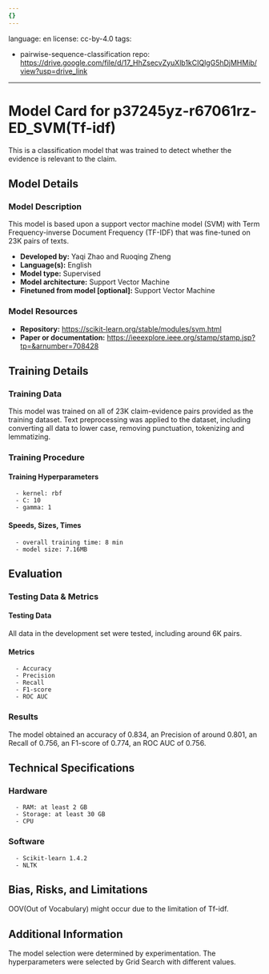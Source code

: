 ```yaml
---
{}
---
```

language: en
license: cc-by-4.0
tags:
- pairwise-sequence-classification
repo: https://drive.google.com/file/d/17_HhZsecvZyuXlb1kCIQlgG5hDjMHMib/view?usp=drive_link

---

# Model Card for p37245yz-r67061rz-ED_SVM(Tf-idf)

<!-- Provide a quick summary of what the model is/does. -->

This is a classification model that was trained to
      detect whether the evidence is relevant to the claim.


## Model Details

### Model Description

<!-- Provide a longer summary of what this model is. -->

This model is based upon a support vector machine model (SVM) with Term Frequency-inverse Document Frequency (TF-IDF) that was fine-tuned
      on 23K pairs of texts.

- **Developed by:** Yaqi Zhao and Ruoqing Zheng
- **Language(s):** English
- **Model type:** Supervised
- **Model architecture:** Support Vector Machine
- **Finetuned from model [optional]:** Support Vector Machine

### Model Resources

<!-- Provide links where applicable. -->

- **Repository:** https://scikit-learn.org/stable/modules/svm.html
- **Paper or documentation:** https://ieeexplore.ieee.org/stamp/stamp.jsp?tp=&arnumber=708428

## Training Details

### Training Data

<!-- This is a short stub of information on the training data that was used, and documentation related to data pre-processing or additional filtering (if applicable). -->

This model was trained on all of 23K claim-evidence pairs provided as the training dataset.
    Text preprocessing was applied to the dataset, including converting all data to lower case, removing punctuation, tokenizing and lemmatizing.

### Training Procedure

<!-- This relates heavily to the Technical Specifications. Content here should link to that section when it is relevant to the training procedure. -->

#### Training Hyperparameters

<!-- This is a summary of the values of hyperparameters used in training the model. -->


      - kernel: rbf
      - C: 10
      - gamma: 1

#### Speeds, Sizes, Times

<!-- This section provides information about how roughly how long it takes to train the model and the size of the resulting model. -->


      - overall training time: 8 min
      - model size: 7.16MB

## Evaluation

<!-- This section describes the evaluation protocols and provides the results. -->

### Testing Data & Metrics

#### Testing Data

<!-- This should describe any evaluation data used (e.g., the development/validation set provided). -->

All data in the development set were tested, including around 6K pairs.

#### Metrics

<!-- These are the evaluation metrics being used. -->


      - Accuracy
      - Precision
      - Recall
      - F1-score
      - ROC AUC

### Results

The model obtained an accuracy of 0.834, an Precision of around 0.801,    an Recall of 0.756, an F1-score of 0.774, an ROC AUC of 0.756.

## Technical Specifications

### Hardware


      - RAM: at least 2 GB
      - Storage: at least 30 GB
      - CPU

### Software


      - Scikit-learn 1.4.2
      - NLTK 

## Bias, Risks, and Limitations

<!-- This section is meant to convey both technical and sociotechnical limitations. -->

 OOV(Out of Vocabulary) might occur due to the limitation of Tf-idf.

## Additional Information

<!-- Any other information that would be useful for other people to know. -->

The model selection were determined by experimentation. The hyperparameters were selected by Grid Search with different values.
